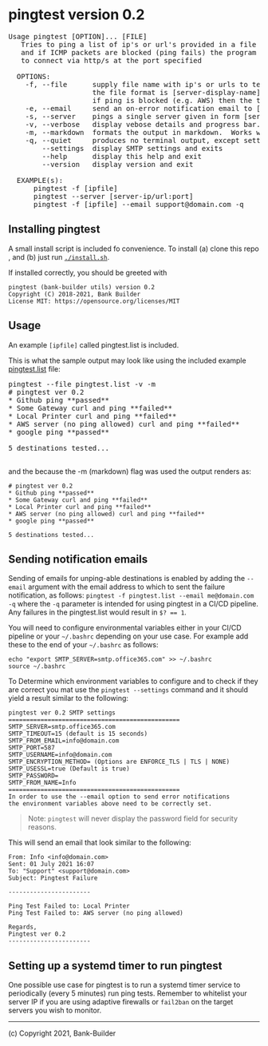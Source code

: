 # pingtest version 0.2
<pre>
Usage pingtest [OPTION]... [FILE]
   Tries to ping a list of ip's or url's provided in a file or at command line
   and if ICMP packets are blocked (ping fails) the program will attempt
   to connect via http/s at the port specified
 
  OPTIONS:
    -f, --file      supply file name with ip's or urls to test
                    the file format is [server-display-name] | ip/url:port and
                    if ping is blocked (e.g. AWS) then the test will try curl. 
    -e, --email     send an on-error notification email to [email@address] when using a pingtest list
    -s, --server    pings a single server given in form [server-ip/url:port]
    -v, --verbose   display vebose details and progress bar.  Works with -f option only.
    -m, --markdown  formats the output in markdown.  Works with -v option only.
    -q, --quiet     produces no terminal output, except setting bash return value $? = 1 if failures found.
        --settings  display SMTP settings and exits
        --help      display this help and exit
        --version   display version and exit

  EXAMPLE(s):
      pingtest -f [ipfile]
      pingtest --server [server-ip/url:port]
      pingtest -f [ipfile] --email support@domain.com -q
</pre>

## Installing pingtest
A small install script is included fo convenience. To install (a) clone this repo , and (b)  just run [`./install.sh`](./install.sh).

If installed correctly, you should be greeted with
```
pingtest (bank-builder utils) version 0.2
Copyright (C) 2018-2021, Bank Builder
License MIT: https://opensource.org/licenses/MIT
```

## Usage
An example `[ipfile]` called pingtest.list is included.

This is what the sample output may look like using the included example [pingtest.list](./pingtest.list) file:
<pre>
pingtest --file pingtest.list -v -m
# pingtest ver 0.2
* Github ping **passed**                                   
* Some Gateway curl and ping **failed**
* Local Printer curl and ping **failed**
* AWS server (no ping allowed) curl and ping **failed**
* google ping **passed**

5 destinations tested...

</pre>
and the because the -m (markdown) flag was used the output renders as:

```
# pingtest ver 0.2
* Github ping **passed**                                   
* Some Gateway curl and ping **failed**
* Local Printer curl and ping **failed**
* AWS server (no ping allowed) curl and ping **failed**
* google ping **passed**

5 destinations tested...
```

## Sending notification emails
Sending of emails for unping-able destinations is enabled by adding the `--email` argument with the email address to which to sent the failure notification, as follows: `pingtest -f pingtest.list --email me@domain.com -q` where the `-q` parameter is intended for using pingtest in a CI/CD pipeline.  Any failures in the pingtest.list would result in `$? == 1`. 

You will need to configure environmental variables either in your CI/CD pipeline or your `~/.bashrc` depending on your use case. For example add these to the end of your `~/.bashrc` as follows:
```
echo "export SMTP_SERVER=smtp.office365.com" >> ~/.bashrc
source ~/.bashrc
```
To Determine which environment variables to configure and to check if they are correct you mat use the `pingtest --settings` command and it should yield a result similar to the following:
```
pingtest ver 0.2 SMTP settings
================================================
SMTP_SERVER=smtp.office365.com
SMTP_TIMEOUT=15 (default is 15 seconds)
SMTP_FROM_EMAIL=info@domain.com
SMTP_PORT=587
SMTP_USERNAME=info@domain.com
SMTP_ENCRYPTION_METHOD= (Options are ENFORCE_TLS | TLS | NONE)
SMTP_USESSL=true (Default is true)
SMTP_PASSWORD=
SMTP_FROM_NAME=Info
================================================
In order to use the --email option to send error notifications
the environment variables above need to be correctly set.
```
> Note: `pingtest` will never display the password field for security reasons.

This will send an email that look similar to the following:
```
From: Info <info@domain.com>
Sent: 01 July 2021 16:07
To: "Support" <support@domain.com>
Subject: Pingtest Failure
 
-----------------------

Ping Test Failed to: Local Printer
Ping Test Failed to: AWS server (no ping allowed)

Regards,
Pingtest ver 0.2
-----------------------
```


## Setting up a systemd timer to run pingtest
One possible use case for pingtest is to run a systemd timer service to periodically (every 5 minutes) run ping tests.
Remember to whitelist your server IP if you are using adaptive firewalls or `fail2ban` on the target servers you wish to monitor.

---
(c) Copyright 2021, Bank-Builder


